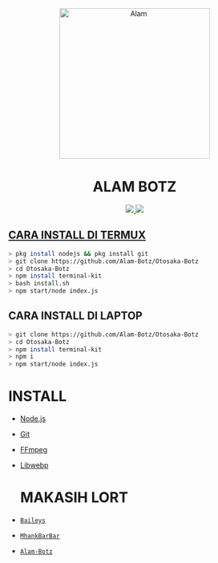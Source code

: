 
<div align="center">
<img src="https://telegra.ph/file/d97ab28a86cb67bba1c82.jpg" alt="Alam" width="300" />

# ALAM BOTZ

>
>
>
</div>
<p align="center">
  <a href="https://instagram.com/dcodedenpa"><img src="https://img.shields.io/badge/Instagram-E4405F?style=for-the-badge&logo=instagram&logoColor=white"/> 
  <a href="https://wa.me/6285888083107"><img src="https://img.shields.io/badge/WhatsApp-25D366?style=for-the-badge&logo=whatsapp&logoColor=white" />
</p>

## CARA INSTALL DI TERMUX
```bash
> pkg install nodejs && pkg install git
> git clone https://github.com/Alam-Botz/Otosaka-Botz
> cd Otosaka-Botz
> npm install terminal-kit
> bash install.sh
> npm start/node index.js
```
## CARA INSTALL DI LAPTOP
```bash
> git clone https://github.com/Alam-Botz/Otosaka-Botz
> cd Otosaka-Botz
> npm install terminal-kit
> npm i
> npm start/node index.js
```

# INSTALL
* [Node.js](https://nodejs.org/en/)
* [Git](https://git-scm.com/downloads)
* [FFmpeg](https://github.com/BtbN/FFmpeg-Builds/releases/download/autobuild-2020-12-08-13-03/ffmpeg-n4.3.1-26-gca55240b8c-win64-gpl-4.3.zip)
* [Libwebp](https://developers.google.com/speed/webp/download)

  # MAKASIH LORT
* [`Baileys`](https://github.com/adiwajshing/Baileys)
* [`MhankBarBar`](https://github.com/MhankBarBar)
* [`Alam-Botz`](https://github.com/Alam-Botz)
  
  
